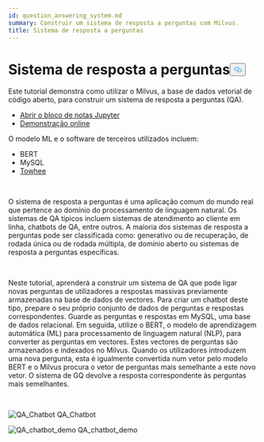 ```yaml
---
id: question_answering_system.md
summary: Construir um sistema de resposta a perguntas com Milvus.
title: Sistema de resposta a perguntas
---
```

<h1 id="Question-Answering-System" class="common-anchor-header">Sistema de resposta a perguntas<button data-href="#Question-Answering-System" class="anchor-icon" translate="no">
      <svg translate="no"
        aria-hidden="true"
        focusable="false"
        height="20"
        version="1.1"
        viewBox="0 0 16 16"
        width="16"
      >
        <path
          fill="#0092E4"
          fill-rule="evenodd"
          d="M4 9h1v1H4c-1.5 0-3-1.69-3-3.5S2.55 3 4 3h4c1.45 0 3 1.69 3 3.5 0 1.41-.91 2.72-2 3.25V8.59c.58-.45 1-1.27 1-2.09C10 5.22 8.98 4 8 4H4c-.98 0-2 1.22-2 2.5S3 9 4 9zm9-3h-1v1h1c1 0 2 1.22 2 2.5S13.98 12 13 12H9c-.98 0-2-1.22-2-2.5 0-.83.42-1.64 1-2.09V6.25c-1.09.53-2 1.84-2 3.25C6 11.31 7.55 13 9 13h4c1.45 0 3-1.69 3-3.5S14.5 6 13 6z"
        ></path>
      </svg>
    </button></h1><p>Este tutorial demonstra como utilizar o Milvus, a base de dados vetorial de código aberto, para construir um sistema de resposta a perguntas (QA).</p>
<ul>
<li><a href="https://github.com/towhee-io/examples/tree/main/nlp/question_answering">Abrir o bloco de notas Jupyter</a></li>
<li><a href="https://milvus.io/milvus-demos/">Demonstração online</a></li>
</ul>
<p>O modelo ML e o software de terceiros utilizados incluem:</p>
<ul>
<li>BERT</li>
<li>MySQL</li>
<li><a href="https://towhee.io/">Towhee</a></li>
</ul>
<p></br></p>
<p>O sistema de resposta a perguntas é uma aplicação comum do mundo real que pertence ao domínio do processamento de linguagem natural. Os sistemas de QA típicos incluem sistemas de atendimento ao cliente em linha, chatbots de QA, entre outros. A maioria dos sistemas de resposta a perguntas pode ser classificada como: generativo ou de recuperação, de rodada única ou de rodada múltipla, de domínio aberto ou sistemas de resposta a perguntas específicas.</p>
<p></br></p>
<p>Neste tutorial, aprenderá a construir um sistema de QA que pode ligar novas perguntas de utilizadores a respostas massivas previamente armazenadas na base de dados de vectores. Para criar um chatbot deste tipo, prepare o seu próprio conjunto de dados de perguntas e respostas correspondentes. Guarde as perguntas e respostas em MySQL, uma base de dados relacional. Em seguida, utilize o BERT, o modelo de aprendizagem automática (ML) para processamento de linguagem natural (NLP), para converter as perguntas em vectores. Estes vectores de perguntas são armazenados e indexados no Milvus.  Quando os utilizadores introduzem uma nova pergunta, esta é igualmente convertida num vetor pelo modelo BERT e o Milvus procura o vetor de perguntas mais semelhante a este novo vetor. O sistema de GQ devolve a resposta correspondente às perguntas mais semelhantes.</p>
<p></br></p>
<p>
  
   <span class="img-wrapper"> <img translate="no" src="/docs/v2.4.x/assets/qa_chatbot.png" alt="QA_Chatbot" class="doc-image" id="qa_chatbot" />
   </span> <span class="img-wrapper"> <span>QA_Chatbot</span> </span></p>
<p>
  
   <span class="img-wrapper"> <img translate="no" src="/docs/v2.4.x/assets/qa_chatbot_demo.png" alt="QA_chatbot_demo" class="doc-image" id="qa_chatbot_demo" />
   </span> <span class="img-wrapper"> <span>QA_chatbot_demo</span> </span></p>
